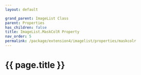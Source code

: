 ```yaml
---
layout: default

grand_parent: ImageList Class
parent: Properties
has_children: false
title: ImageList.MaskColR Property
nav_order: 5
permalink: /package/extension4/imagelist/properties/maskcolr
---
```

# {{ page.title }}